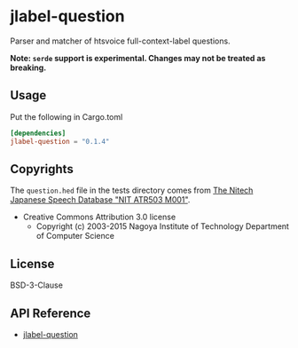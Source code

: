 # jlabel-question

Parser and matcher of htsvoice full-context-label questions.

**Note: `serde` support is experimental. Changes may not be treated as breaking.**

## Usage

Put the following in Cargo.toml

```toml
[dependencies]
jlabel-question = "0.1.4"
```

## Copyrights

The `question.hed` file in the tests directory comes from
[The Nitech Japanese Speech Database "NIT ATR503 M001"](http://hts.sp.nitech.ac.jp/?Download#u879c944).

- Creative Commons Attribution 3.0 license
  - Copyright (c) 2003-2015 Nagoya Institute of Technology Department of Computer Science

## License

BSD-3-Clause

## API Reference

- [jlabel-question](https://docs.rs/jlabel-question)
